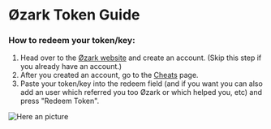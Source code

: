 # Øzark Token Guide

### How to redeem your token/key:
1. Head over to the [Øzark website](https://ozark.gg/) and create an account. (Skip this step if you already have an account.)
2. After you created an account, go to the [Cheats](https://ozark.gg/cheats.php) page.
3. Paste your token/key into the redeem field (and if you want you can also add an user which referred you too Øzark or which helped you, etc) and press "Redeem Token".

![Here an picture](https://media.discordapp.net/attachments/694921168133685298/787989887067619328/unknown.png)
